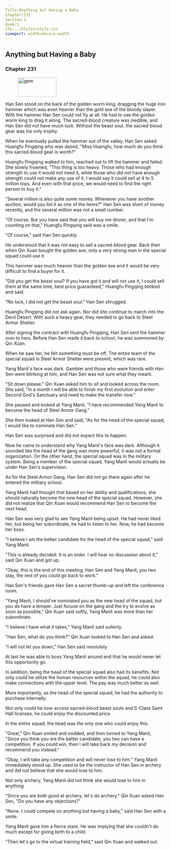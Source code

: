 ```yaml
---
Title:Anything but Having a Baby 
Chapter:231 
Section:1 
Book:1 
CSS:../Styles/style.css 
viewport: width=device-width
---
```

  
## Anything but Having a Baby
### Chapter 231
  
<figure>
	<img src="../Images/gem.gif" alt="gem" id="gem" width="120" height="60" />
</figure>
  

  
Han Sen stood on the back of the golden worm king, dragging the huge iron hammer which was even heavier than the gold axe of the bloody slayer. With the hammer Han Sen could not fly at all. He had to use the golden worm king to drag it along. The sacred-blood creature was inedible, and Han Sen did not have much luck. Without the beast soul, the sacred-blood gear was his only trophy.

When he eventually pulled the hammer out of the valley, Han Sen asked Huangfu Pingqing who was dazed, "Miss Huangfu, how much do you think this sacred-blood gear is worth?"

Huangfu Pingqing walked to him, reached out to lift the hammer and failed. She slowly frowned, "This thing is too heavy. Those who had enough strength to use it would not need it, while those who did not have enough strength could not make any use of it. I would say it could sell at 4 to 5 million tops. And even with that price, we would need to find the right person to buy it."

"Several million is also quite some money. Whenever you have another auction, would you list it as one of the items?" Han Sen was short of money recently, and the several million was not a small number.

"Of course. But you have said that you will buy me dinner, and that I'm counting on that," Huangfu Pingqing said was a smile.

"Of course," said Han Sen quickly.

He understood that it was not easy to sell a sacred-blood gear. Back then when Qin Xuan bought the golden axe, only a very strong man in the special squad could use it.

This hammer was much heavier than the golden axe and it would be very difficult to find a buyer for it.

"Did you get the beast soul? If you have got it and will not use it, I could sell them at the same time, best price guaranteed," Huangfu Pingqing blinked and said.

"No luck, I did not get the beast soul." Han Sen shrugged.

Huangfu Pingqing did not ask again. Nor did she continue to march into the Devil Desert. With such a heavy gear, they needed to go back to Steel Armor Shelter.

After signing the contract with Huangfu Pingqing, Han Sen sent the hammer over to hers. Before Han Sen made it back to school, he was summoned by Qin Xuan.

When he saw her, he felt something must be off. The entire team of the special squad in Steel Armor Shelter were present, which was rare.

Yang Manli's face was dark. Gambler and those who were friends with Han Sen were blinking at him, and Han Sen was not sure what they meant.

"Sit down please." Qin Xuan asked him to sit and looked across the room. She said, "In a month I will be able to finish my first evolution and enter Second God's Sanctuary and need to make the transfer now."

She paused and looked at Yang Manli, "I have recommended Yang Manli to become the head of Steel Armor Gang."

She then looked at Han Sen and said, "As for the head of the special squad, I would like to nominate Han Sen."

Han Sen was surprised and did not expect this to happen.

Now he came to understand why Yang Manli's face was dark. Although it sounded like the head of the gang was more powerful, it was not a formal organization. On the other hand, the special squad was in the military system. Being a member of the special squad, Yang Manli would actually be under Han Sen's supervision.

As for the Steel Armor Gang, Han Sen did not go there again after he entered the military school.

Yang Manli had thought that based on her ability and qualifications, she should naturally become the new head of the special squad. However, she did not realize that Qin Xuan would recommend Han Sen to become the next head.

Han Sen was very glad to see Yang Manli being upset. He had never liked her, but being her subordinate, he had to listen to her. Now, he had become her boss.

"I believe I am the better candidate for the head of the special squad," said Yang Manli.

"This is already decided. It is an order. I will hear no discussion about it," said Qin Xuan and got up.

"Okay, this is the end of this meeting. Han Sen and Yang Manli, you two stay, the rest of you could go back to work."

Han Sen's friends gave Han Sen a secret thumb-up and left the conference room.

"Yang Manli, I should've nominated you as the new head of the squad, but you do have a temper. Just focuse on the gang and the try to evolve as soon as possible," Qin Xuan said softly, Yang Manli was more than her subordinate.

"I believe I have what it takes," Yang Manli said sullenly.

"Han Sen, what do you think?" Qin Xuan looked to Han Sen and asked.

"I will not let you down," Han Sen said resolutely.

At last he was able to boss Yang Manli around and that he would never let this opportunity go.

In addition, being the head of the special squad also had its benefits. Not only could he utilize the human resources within the squad, he could also make connections with the upper level. The pay was much better as well.

More importantly, as the head of the special squad, he had the authority to purchase internally.

Not only could he now access sacred-blood beast souls and S-Class Saint Hall licenses, he could enjoy the discounted price.

In the entire squad, the head was the only one who could enjoy this.

"Great," Qin Xuan smiled and nodded, and then turned to Yang Manli, "Since you think you are the better candidate, you two can have a competition. If you could win, then I will take back my decision and recommend you instead."

"Okay, I will take any competition and will never lose to him." Yang Manli immediately stood up. She used to be the instructor of Han Sen in archery and did not believe that she would lose to him.

Not only archery, Yang Manli did not think she would lose to him in anything.

"Since you are both good at archery, let's do archery." Qin Xuan asked Han Sen, "Do you have any objections?"

"None. I could compete on anything but having a baby," said Han Sen with a smile.

Yang Manli gave him a fierce stare. He was implying that she couldn't do much except for giving birth to a child.

"Then let's go to the virtual training field," said Qin Xuan and walked out.